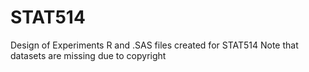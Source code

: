 # STAT514
Design of Experiments
R and .SAS files created for STAT514
Note that datasets are missing due to copyright
